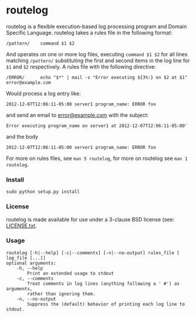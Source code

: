 # routelog

routelog is a flexible execution-based log processing program and Domain
Specific Language. routelog takes a rules file in the following format:

    /pattern/    command $1 $2

And operates on one or more log files, executing `command $1 $2` for all lines
matching `/pattern/` substituting the first and second items in the log line
for `$1` and `$2` respectively. A rules file with the following directive:

    /ERROR/      echo "$*" | mail -s "Error executing ${3%:} on $2 at $1" error@example.com

Would process a log entry like:

    2012-12-07T12:06:11-05:00 server1 program_name: ERROR foo

and send an email to error@example.com with the subject:

    Error executing program_name on server1 at 2012-12-07T12:06:11-05:00'

and the body

    2012-12-07T12:06:11-05:00 server1 program_name: ERROR foo

For more on rules files, see `man 5 routelog`, for more on routelog see
`man 1 routelog`.

### Install

    sudo python setup.py install

### License

routelog is made available for use under a 3-clause BSD license (see: [LICENSE.txt](./LICENSE.txt).

### Usage

    routelog [-h|--help] [-c|--comments] [-n|--no-output] rules_file [ log_file [...]]
    optional arguments:
        -h, --help
            Print an extended usage to stdout
        -c, --comments
            Treat comments in log lines (anything following a ' #') as arguments,
            rather than ignoring them.
        -n, --no-output
            Suppress the (default) behavior of printing each log line to stdout.
